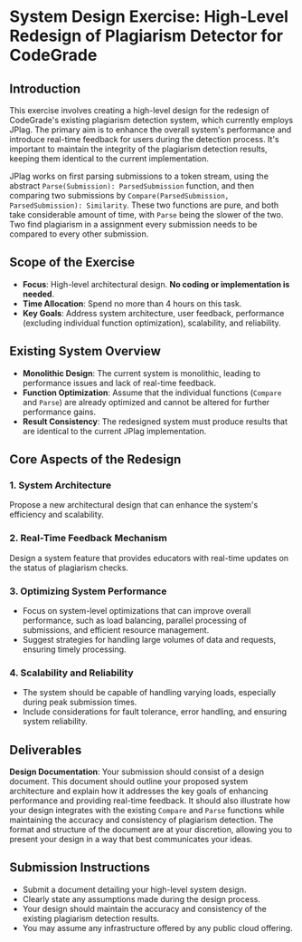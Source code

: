 # System Design Exercise: High-Level Redesign of Plagiarism Detector for CodeGrade

## Introduction

This exercise involves creating a high-level design for the redesign
of CodeGrade's existing plagiarism detection system, which currently
employs JPlag. The primary aim is to enhance the overall system's
performance and introduce real-time feedback for users during the
detection process. It's important to maintain the integrity of the
plagiarism detection results, keeping them identical to the current
implementation.

JPlag works on first parsing submissions to a token stream, using the
abstract `Parse(Submission): ParsedSubmission` function, and then
comparing two submissions by `Compare(ParsedSubmission,
ParsedSubmission): Similarity`. These two functions are pure, and both
take considerable amount of time, with `Parse` being the slower of the
two. Two find plagiarism in a assignment every submission needs to be
compared to every other submission.

## Scope of the Exercise

- **Focus**: High-level architectural design. **No coding or implementation is needed**.
- **Time Allocation**: Spend no more than 4 hours on this task.
- **Key Goals**: Address system architecture, user feedback, performance (excluding individual function optimization), scalability, and reliability.

## Existing System Overview

- **Monolithic Design**: The current system is monolithic, leading to performance issues and lack of real-time feedback.
- **Function Optimization**: Assume that the individual functions (`Compare` and `Parse`) are already optimized and cannot be altered for further performance gains.
- **Result Consistency**: The redesigned system must produce results that are identical to the current JPlag implementation.

## Core Aspects of the Redesign

### 1. **System Architecture**

Propose a new architectural design that can enhance the system's efficiency and scalability.

### 2. **Real-Time Feedback Mechanism**

Design a system feature that provides educators with real-time updates on the status of plagiarism checks.

### 3. **Optimizing System Performance**

- Focus on system-level optimizations that can improve overall performance, such as load balancing, parallel processing of submissions, and efficient resource management.
- Suggest strategies for handling large volumes of data and requests, ensuring timely processing.

### 4. **Scalability and Reliability**

- The system should be capable of handling varying loads, especially during peak submission times.
- Include considerations for fault tolerance, error handling, and ensuring system reliability.

## Deliverables

**Design Documentation**: Your submission should consist of a design document. This document should outline your proposed system architecture and explain how it addresses the key goals of enhancing performance and providing real-time feedback. It should also illustrate how your design integrates with the existing `Compare` and `Parse` functions while maintaining the accuracy and consistency of plagiarism detection. The format and structure of the document are at your discretion, allowing you to present your design in a way that best communicates your ideas.

## Submission Instructions

- Submit a document detailing your high-level system design.
- Clearly state any assumptions made during the design process.
- Your design should maintain the accuracy and consistency of the existing plagiarism detection results.
- You may assume any infrastructure offered by any public cloud offering.
